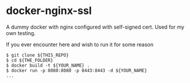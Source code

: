 docker-nginx-ssl
=======================

A dummy docker with nginx configured with self-signed cert. Used for my own testing.


If you ever encounter here and wish to run it for some reason

    $ git clone ${THIS_REPO}
    $ cd ${THE_FOLDER}
    $ docker build -t ${YOUR_NAME} .
    $ docker run -p 8080:8080 -p 8443:8443 -d ${YOUR_NAME}
    ...

